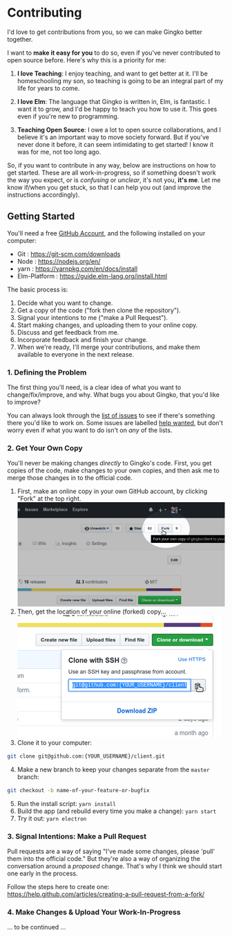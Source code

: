 # Contributing

I'd love to get contributions from you, so we can make Gingko better together.

I want to **make it easy for you** to do so, even if you've never contributed to open source before. Here's why this is a priority for me:

1. **I love Teaching**: I enjoy teaching, and want to get better at it. I'll be homeschooling my son, so teaching is going to be an integral part of my life for years to come.

2. **I love Elm**: The language that Gingko is written in, Elm, is fantastic. I want it to grow, and I'd be happy to teach you how to use it. This goes even if you're new to programming.

3. **Teaching Open Source**: I owe a lot to open source collaborations, and I believe it's an important way to move society forward. But if you've never done it before, it can seem intimidating to get started! I know it was for me, not too long ago.

So, if you want to contribute in any way, below are instructions on how to get started. These are all work-in-progress, so if something doesn't work the way you expect, or is *confusing* or *unclear*, it's not you, **it's me**. Let me know if/when you get stuck, so that I can help you out (and improve the instructions accordingly).


## Getting Started
You'll need a free [GitHub Account](https://github.com/join), and the following installed on your computer:

* Git : https://git-scm.com/downloads
* Node : https://nodejs.org/en/
* yarn : https://yarnpkg.com/en/docs/install
* Elm-Platform : https://guide.elm-lang.org/install.html

The basic process is:

1. Decide what you want to change.
2. Get a copy of the code ("fork then clone the repository").
3. Signal your intentions to me ("make a Pull Request").
4. Start making changes, and uploading them to your online copy.
5. Discuss and get feedback from me.
6. Incorporate feedback and finish your change.
7. When we're ready, I'll merge your contributions, and make them available to everyone in the next release.


### 1. Defining the Problem
The first thing you'll need, is a clear idea of what you want to change/fix/improve, and why. What bugs you about Gingko, that you'd like to improve?

You can always look through the [list of issues](https://github.com/gingko/client/issues) to see if there's something there you'd like to work on. Some issues are labelled [help wanted](https://github.com/gingko/client/issues?utf8=%E2%9C%93&q=label%3A%22help+wanted%22+is%3Aissue+is%3Aopen), but don't worry even if what you want to do isn't on *any* of the lists.

### 2. Get Your Own Copy
You'll never be making changes *directly* to Gingko's code. First, you get copies of the code, make changes to your own copies, and then ask me to merge those changes in to the official code.

1. First, make an online copy in your own GitHub account, by clicking "Fork" at the top right.
![GitHub Fork Button](./docs/images/how-to-fork.png)
2. Then, get the location of your online (forked) copy...
![GitHub Clone Button](./docs/images/how-to-clone-address.png)
3. Clone it to your computer:
```bash
git clone git@github.com:{YOUR_USERNAME}/client.git
```
4. Make a new branch to keep your changes separate from the `master` branch:
```bash
git checkout -b name-of-your-feature-or-bugfix
```
5. Run the install script: `yarn install`
6. Build the app (and rebuild every time you make a change): `yarn start`
7. Try it out: `yarn electron`

### 3. Signal Intentions: Make a Pull Request
Pull requests are a way of saying "I've made some changes, please 'pull' them into the official code." But they're also a way of organizing the conversation around a *proposed* change. That's why I think we should start one early in the process.

Follow the steps here to create one:
https://help.github.com/articles/creating-a-pull-request-from-a-fork/

### 4. Make Changes & Upload Your Work-In-Progress

... to be continued ...
